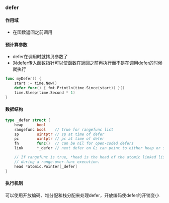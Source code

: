 ### defer
#### 作用域
- 在函数返回之前调用
#### 预计算参数
- defer在调用时就拷贝参数了
- 对defer传入函数指针可以使函数在返回之前再执行而不是在调用defer的时候就执行
```go
func myDefer() {
	start := time.Now()
	defer func() { fmt.Println(time.Since(start)) }()
	time.Sleep(time.Second * 1)
}
```
#### 数据结构
```go
type _defer struct {
	heap      bool
	rangefunc bool    // true for rangefunc list
	sp        uintptr // sp at time of defer
	pc        uintptr // pc at time of defer
	fn        func()  // can be nil for open-coded defers
	link      *_defer // next defer on G; can point to either heap or stack!

	// If rangefunc is true, *head is the head of the atomic linked list
	// during a range-over-func execution.
	head *atomic.Pointer[_defer]
}
```
#### 执行机制
可以使用开放编码、堆分配和栈分配来处理defer，开放编码使defer的开销变小